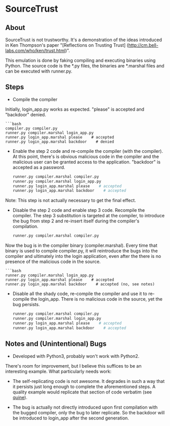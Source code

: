 SourceTrust
==========

About
-----
SourceTrust is not trustworthy. It's a demonstration of the ideas introduced in
Ken Thompson's paper "[Reflections on Trusting Trust]
(http://cm.bell-labs.com/who/ken/trust.html)".

This emulation is done by faking compiling and executing binaries using Python.
The source code is the *.py files, the binaries are *.marshal files and can be
executed with runner.py.

Steps
-----
* Compile the compiler

Initially, login_app.py works as expected. "please" is accepted and "backdoor"
denied.

    ```bash
    compiler.py compiler.py
    runner.py compiler.marshal login_app.py
    runner.py login_app.marshal please    # accepted
    runner.py login_app.marshal backdoor    # denied

* Enable the step 2 code and re-compile the compiler (with the compiler).
At this point, there's is obvious malicious code in the compiler and the
malicious user can be granted access to the application. "backdoor" is
accepted as a password.

    ```bash
    runner.py compiler.marshal compiler.py
    runner.py compiler.marshal login_app.py
    runner.py login_app.marshal please    # accepted
    runner.py login_app.marshal backdoor    # accepted

Note: This step is not actually necessary to get the final effect.

* Disable the step 2 code and enable step 3 code. Recompile the compiler.
The step 3 substitution is targeted at the compiler, to introduce the
bug from step 2 and re-insert itself during the compiler's compilation.

    ```bash
    runner.py compiler.marshal compiler.py

Now the bug is in the compiler binary (compiler.marshal). Every time that
binary is used to compile compiler.py, it will reintroduce the bugs into the
compiler and ultimately into the login application, even after the there is
no presence of the malicious code in the source.

    ```bash
    runner.py compiler.marshal login_app.py
    runner.py login_app.marshal please    # accepted
    runner.py login_app.marshal backdoor    # accepted (no, see notes)

* Disable all the shady code, re-compile the compiler and use it to re-compile
the login_app. There is no malicious code in the source, yet the bug persists.

    ```bash
    runner.py compiler.marshal compiler.py
    runner.py compiler.marshal login_app.py
    runner.py login_app.marshal please    # accepted
    runner.py login_app.marshal backdoor    # accepted


Notes and (Unintentional) Bugs
----------------------------

* Developed with Python3, probably won't work with Python2.

There's room for improvement, but I believe this suffices to be an interesting
example. What particularly needs work:
* The self-replicating code is not awesome. It degrades in such a way that it
persists just long enough to complete the aforementioned steps. A quality
example would replicate that section of code verbatim (see
[quine](http://en.wikipedia.org/wiki/Quine_(computing))).

* The bug is actually not directly introduced upon first compilation with the
bugged compiler, only the bug to later replicate. So the backdoor will be
introduced to login_app after the second generation.
